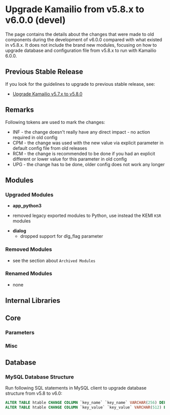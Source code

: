 # Upgrade Kamailio from v5.8.x to v6.0.0 (devel)

The page contains the details about the changes that were made to old
components during the development of v6.0.0 compared with what existed
in v5.8.x. It does not include the brand new modules, focusing on how to
upgrade database and configuration file from v5.8.x to run with Kamailio
6.0.0.

## Previous Stable Release

If you look for the guidelines to upgrade to previous stable release,
see:

- [Upgrade Kamailio v5.7.x to v5.8.0](5.7.x-to-5.8.0.md)

## Remarks

Following tokens are used to mark the changes:

- INF - the change doesn't really have any direct impact - no action
    required in old config
- CPM - the change was used with the new value via explicit parameter
    in default config file from old releases
- RCM - the change is recommended to be done if you had an explicit
    different or lower value for this parameter in old config
- UPG - the change has to be done, older config does not work any
    longer

## Modules

### Upgraded Modules

-  **app_python3**
  * removed legacy exported modules to Python, use instead the KEMI `KSR` modules

- **dialog**
  * dropped support for dlg_flag parameter

### Removed Modules

- see the section about `Archived Modules`

### Renamed Modules

- none

## Internal Libraries

## Core

### Parameters

### Misc

## Database

### MySQL Database Structure

Run following SQL statements in MySQL client to upgrade database
structure from v5.8 to v6.0:

``` sql
ALTER TABLE htable CHANGE COLUMN `key_name` `key_name` VARCHAR(256) DEFAULT '' NOT NULL; -- # was VARCHAR(64) DEFAULT '' NOT NULL
ALTER TABLE htable CHANGE COLUMN `key_value` `key_value` VARCHAR(512) DEFAULT '' NOT NULL; -- # was VARCHAR(128) DEFAULT '' NOT NULL
```

